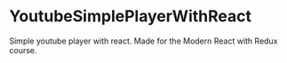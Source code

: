 # YoutubeSimplePlayerWithReact
Simple youtube player with react. Made for the Modern React with Redux course.
